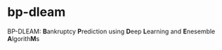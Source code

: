 # bp-dleam
BP-DLEAM: <strong>B</strong>ankruptcy <strong>P</strong>rediction using <strong>D</strong>eep <strong>L</strong>earning and <strong>E</strong>nesemble <strong>A</strong>lgorith<strong>M</strong>s
